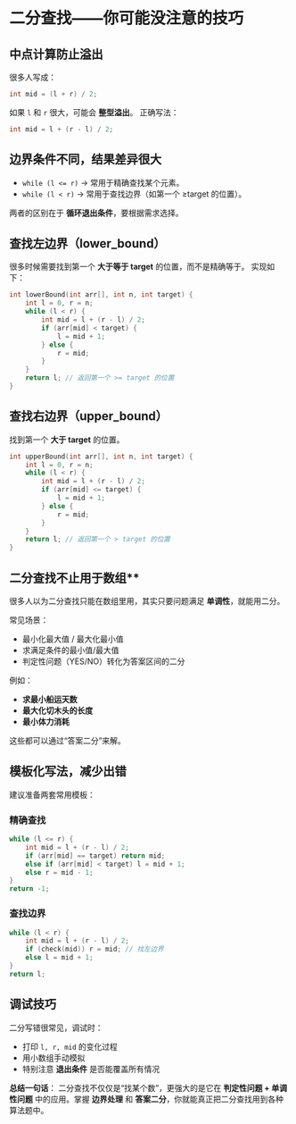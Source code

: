 # 二分查找——你可能没注意的技巧

## **中点计算防止溢出**

很多人写成：

```c
int mid = (l + r) / 2;
```

如果 `l` 和 `r` 很大，可能会 **整型溢出**。
 正确写法：

```c
int mid = l + (r - l) / 2;
```

##  **边界条件不同，结果差异很大**

- `while (l <= r)` → 常用于精确查找某个元素。
- `while (l < r)` → 常用于查找边界（如第一个 ≥target 的位置）。

两者的区别在于 **循环退出条件**，要根据需求选择。

##  **查找左边界（lower_bound）**

很多时候需要找到第一个 **大于等于 target** 的位置，而不是精确等于。
 实现如下：

```c
int lowerBound(int arr[], int n, int target) {
    int l = 0, r = n;
    while (l < r) {
        int mid = l + (r - l) / 2;
        if (arr[mid] < target) {
            l = mid + 1;
        } else {
            r = mid;
        }
    }
    return l; // 返回第一个 >= target 的位置
}
```

## 查找右边界（upper_bound）

找到第一个 **大于 target** 的位置。

```c
int upperBound(int arr[], int n, int target) {
    int l = 0, r = n;
    while (l < r) {
        int mid = l + (r - l) / 2;
        if (arr[mid] <= target) {
            l = mid + 1;
        } else {
            r = mid;
        }
    }
    return l; // 返回第一个 > target 的位置
}
```

## 二分查找不止用于数组**

很多人以为二分查找只能在数组里用，其实只要问题满足 **单调性**，就能用二分。

常见场景：

- 最小化最大值 / 最大化最小值
- 求满足条件的最小值/最大值
- 判定性问题（YES/NO）转化为答案区间的二分

例如：

- **求最小船运天数**
- **最大化切木头的长度**
- **最小体力消耗**

这些都可以通过“答案二分”来解。

##  **模板化写法，减少出错**

建议准备两套常用模板：

### 精确查找

```c
while (l <= r) {
    int mid = l + (r - l) / 2;
    if (arr[mid] == target) return mid;
    else if (arr[mid] < target) l = mid + 1;
    else r = mid - 1;
}
return -1;
```

### 查找边界

```c
while (l < r) {
    int mid = l + (r - l) / 2;
    if (check(mid)) r = mid; // 找左边界
    else l = mid + 1;
}
return l;
```

## 调试技巧

二分写错很常见，调试时：

- 打印 `l, r, mid` 的变化过程
- 用小数组手动模拟
- 特别注意 **退出条件** 是否能覆盖所有情况

**总结一句话**：
 二分查找不仅仅是“找某个数”，更强大的是它在 **判定性问题 + 单调性问题** 中的应用。掌握 **边界处理** 和 **答案二分**，你就能真正把二分查找用到各种算法题中。